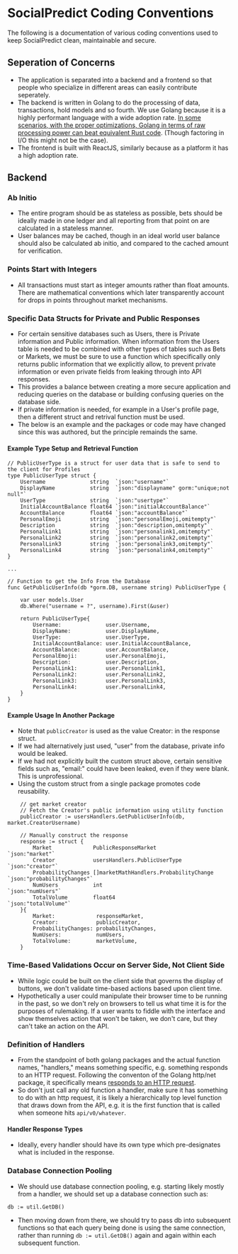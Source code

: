 # SocialPredict Coding Conventions

The following is a documentation of various coding conventions used to keep SocialPredict clean, maintainable and secure.

## Seperation of Concerns

* The application is separated into a backend and a frontend so that people who specialize in different areas can easily contribute seperately.
* The backend is written in Golang to do the processing of data, transactions, hold models and so fourth. We use Golang because it is a highly performant language with a wide adoption rate. [In some scenarios, with the proper optimizations, Golang in terms of raw processing power can beat equivalent Rust code](https://www.reddit.com/r/golang/comments/16q78g2/re_golang_code_3x_faster_than_rust_equivalent/). (Though factoring in I/O this might not be the case).
* The frontend is built with ReactJS, similarly because as a platform it has a high adoption rate.

## Backend

### Ab Initio

* The entire program should be as stateless as possible, bets should be ideally made in one ledger and all reporting from that point on are calculated in a stateless manner.
* User balances may be cached, though in an ideal world user balance should also be calculated ab initio, and compared to the cached amount for verification.

### Points Start with Integers

* All transactions must start as integer amounts rather than float amounts. There are mathematical conventions which later transparently account for drops in points throughout market mechanisms.

### Specific Data Structs for Private and Public Responses

* For certain sensitive databases such as Users, there is Private information and Public information. When information from the Users table is needed to be combined with other types of tables such as Bets or Markets, we must be sure to use a function which specifically only returns public information that we explicitly allow, to prevent private information or even private fields from leaking through into API responses.
* This provides a balance between creating a more secure application and reducing queries on the database or building confusing queries on the database side.
* If private information is needed, for example in a User's profile page, then a different struct and retrival function must be used.
* The below is an example and the packages or code may have changed since this was authored, but the principle remainds the same.

#### Example Type Setup and Retrieval Function

```
// PublicUserType is a struct for user data that is safe to send to the client for Profiles
type PublicUserType struct {
	Username              string  `json:"username"`
	DisplayName           string  `json:"displayname" gorm:"unique;not null"`
	UserType              string  `json:"usertype"`
	InitialAccountBalance float64 `json:"initialAccountBalance"`
	AccountBalance        float64 `json:"accountBalance"`
	PersonalEmoji         string  `json:"personalEmoji,omitempty"`
	Description           string  `json:"description,omitempty"`
	PersonalLink1         string  `json:"personalink1,omitempty"`
	PersonalLink2         string  `json:"personalink2,omitempty"`
	PersonalLink3         string  `json:"personalink3,omitempty"`
	PersonalLink4         string  `json:"personalink4,omitempty"`
}

...

// Function to get the Info From the Database
func GetPublicUserInfo(db *gorm.DB, username string) PublicUserType {

	var user models.User
	db.Where("username = ?", username).First(&user)

	return PublicUserType{
		Username:              user.Username,
		DisplayName:           user.DisplayName,
		UserType:              user.UserType,
		InitialAccountBalance: user.InitialAccountBalance,
		AccountBalance:        user.AccountBalance,
		PersonalEmoji:         user.PersonalEmoji,
		Description:           user.Description,
		PersonalLink1:         user.PersonalLink1,
		PersonalLink2:         user.PersonalLink2,
		PersonalLink3:         user.PersonalLink3,
		PersonalLink4:         user.PersonalLink4,
	}
}
```

#### Example Usage In Another Package

* Note that `publicCreator` is used as the value Creator: in the response struct.
* If we had alternatively just used, "user" from the database, private info would be leaked.
* If we had not explicitly built the custom struct above, certain sensitive fields such as, "email:" could have been leaked, even if they were blank. This is unprofessional.
* Using the custom struct from a single package promotes code reusability.

```
	// get market creator
	// Fetch the Creator's public information using utility function
	publicCreator := usersHandlers.GetPublicUserInfo(db, market.CreatorUsername)

	// Manually construct the response
	response := struct {
		Market             PublicResponseMarket                   `json:"market"`
		Creator            usersHandlers.PublicUserType           `json:"creator"`
		ProbabilityChanges []marketMathHandlers.ProbabilityChange `json:"probabilityChanges"`
		NumUsers           int                                    `json:"numUsers"`
		TotalVolume        float64                                `json:"totalVolume"`
	}{
		Market:             responseMarket,
		Creator:            publicCreator,
		ProbabilityChanges: probabilityChanges,
		NumUsers:           numUsers,
		TotalVolume:        marketVolume,
	}

```

### Time-Based Validations Occur on Server Side, Not Client Side

* While logic could be built on the client side that governs the display of buttons, we don't validate time-based actions based upon client time.
* Hypothetically a user could manipulate their browser time to be running in the past, so we don't rely on browsers to tell us what time it is for the purposes of rulemaking. If a user wants to fiddle with the interface and show themselves action that won't be taken, we don't care, but they can't take an action on the API.

### Definition of Handlers

* From the standpoint of both golang packages and the actual function names, "handlers," means something specific, e.g. something responds to an HTTP request. Following the conventon of the Golang http/net package, it specifically means [responds to an HTTP request](https://pkg.go.dev/net/http#Handler).
* So don't just call any old function a handler, make sure it has something to do with an http request, it is likely a hierarchically top level function that draws down from the API, e.g. it is the first function that is called when someone hits `api/v0/whatever`.

#### Handler Response Types

* Ideally, every handler should have its own type which pre-designates what is included in the response.

### Database Connection Pooling

* We should use database connection pooling, e.g. starting likely mostly from a handler, we should set up a database connection such as:

```
db := util.GetDB()
```

* Then moving down from there, we should try to pass db into subsequent functions so that each query being done is using the same connection, rather than running `db := util.GetDB()` again and again within each subsequent function.